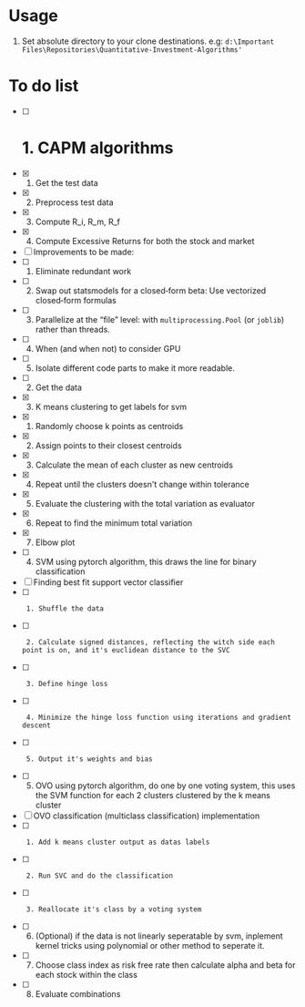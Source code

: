 # Usage
1. Set absolute directory to your clone destinations.
e.g: `d:\Important Files\Repositories\Quantitative-Investment-Algorithms'`

# To do list

- [ ] # 1. CAPM algorithms
- [x]   1. Get the test data
- [x]   2. Preprocess test data
- [x]   3. Compute R_i, R_m, R_f
- [x]   4. Compute Excessive Returns for both the stock and market
- [ ]   Improvements to be made:
- [ ]   1. Eliminate redundant work
- [ ]   2. Swap out statsmodels for a closed‑form beta: Use vectorized closed‑form formulas
- [ ]   3. Parallelize at the “file” level: with `multiprocessing.Pool` (or `joblib`) rather than threads.
- [ ]   4. When (and when not) to consider GPU
- [ ]   5. Isolate different code parts to make it more readable.
- [ ] 2. Get the data
- [x] 3. K means clustering to get labels for svm
- [x]   1. Randomly choose k points as centroids
- [x]   2. Assign points to their closest centroids
- [x]   3. Calculate the mean of each cluster as new centroids
- [x]   4. Repeat until the clusters doesn't change within tolerance
- [x]   5. Evaluate the clustering with the total variation as evaluator
- [x]   6. Repeat to find the minimum total variation
- [x]   7. Elbow plot
- [ ] 4. SVM using pytorch algorithm, this draws the line for binary classification
- [ ]    Finding best fit support vector classifier
- [ ]      1. Shuffle the data
- [ ]      2. Calculate signed distances, reflecting the witch side each point is on, and it's euclidean distance to the SVC
- [ ]      3. Define hinge loss
- [ ]      4. Minimize the hinge loss function using iterations and gradient descent
- [ ]      5. Output it's weights and bias
- [ ] 5. OVO using pytorch algorithm, do one by one voting system, this uses the SVM function for each 2 clusters clustered by the k means cluster
- [ ]    OVO classification (multiclass classification) implementation
- [ ]      1. Add k means cluster output as datas labels
- [ ]      2. Run SVC and do the classification
- [ ]      3. Reallocate it's class by a voting system
- [ ] 6. (Optional) if the data is not linearly seperatable by svm, inplement kernel tricks using polynomial or other method to seperate it.
- [ ] 7. Choose class index as risk free rate then calculate alpha and beta for each stock within the class
- [ ] 8. Evaluate combinations

